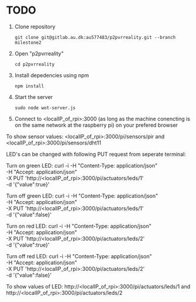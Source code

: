# TODO

1. Clone repository

   `git clone git@gitlab.au.dk:au577483/p2pvrreality.git --branch milestone2`

2. Open "p2pvrreality"

   `cd p2pvrreality`

3. Install depedencies using npm
   
   `npm install`

4. Start the server

   `sudo node wot-server.js`

5. Connect to <localIP_of_rpi>:3000 (as long as the machine conencting is on the same network at the raspberry pi) on your prefered browser






To show sensor values: 
<localIP_of_rpi>:3000/pi/sensors/pir
and
<localIP_of_rpi>:3000/pi/sensors/dht11


LED's can be changed with following PUT request from seperate terminal:

Turn on green LED:
curl -i -H "Content-Type: application/json" \
-H "Accept: application/json" \
-X PUT 'http://<localIP_of_rpi>:3000/pi/actuators/leds/1' \
-d '{"value":true}'

Turn off green LED:
curl -i -H "Content-Type: application/json" \
-H "Accept: application/json" \
-X PUT 'http://<localIP_of_rpi>:3000/pi/actuators/leds/1' \
-d '{"value":false}'

Turn on red LED:
curl -i -H "Content-Type: application/json" \
-H "Accept: application/json" \
-X PUT 'http://<localIP_of_rpi>:3000/pi/actuators/leds/2' \
-d '{"value":true}'

Turn off red LED:
curl -i -H "Content-Type: application/json" \
-H "Accept: application/json" \
-X PUT 'http://<localIP_of_rpi>:3000/pi/actuators/leds/2' \
-d '{"value":false}'


To show values of LED:
http://<localIP_of_rpi>:3000/pi/actuators/leds/1
and 
http://<localIP_of_rpi>:3000/pi/actuators/leds/2
